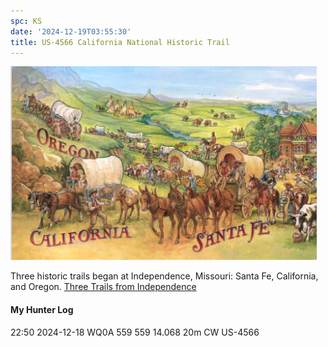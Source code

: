 ```yaml
---
spc: KS
date: '2024-12-19T03:55:30'
title: US-4566 California National Historic Trail
---
```



![pasted_image.png](/static/pasted_image_0089.png)

Three historic trails began at Independence, Missouri:  Santa Fe, California, and Oregon. 
[Three Trails from Independence](https://home.nps.gov/safe/learn/historyculture/upload/Three-Trails-from-Independence.pdf)

#### My Hunter Log
22:50    2024-12-18    WQ0A    559    559        14.068    20m    CW    US-4566